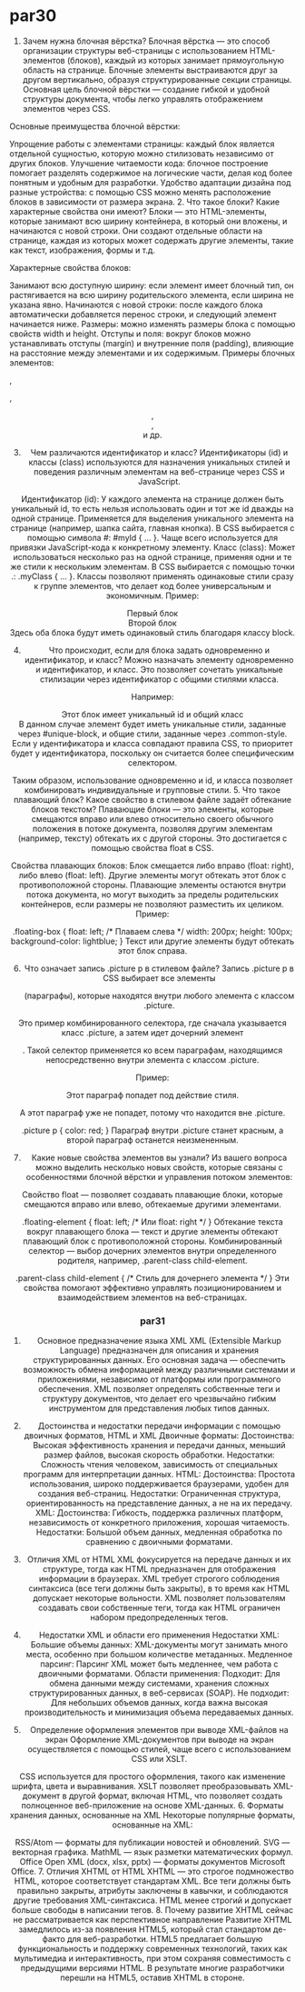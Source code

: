 # par30
1. Зачем нужна блочная вёрстка?
Блочная вёрстка — это способ организации структуры веб-страницы с использованием HTML-элементов (блоков), каждый из которых занимает прямоугольную область на странице. Блочные элементы выстраиваются друг за другом вертикально, образуя структурированные секции страницы. Основная цель блочной вёрстки — создание гибкой и удобной структуры документа, чтобы легко управлять отображением элементов через CSS.

Основные преимущества блочной вёрстки:

Упрощение работы с элементами страницы: каждый блок является отдельной сущностью, которую можно стилизовать независимо от других блоков.
Улучшение читаемости кода: блочное построение помогает разделять содержимое на логические части, делая код более понятным и удобным для разработки.
Удобство адаптации дизайна под разные устройства: с помощью CSS можно менять расположение блоков в зависимости от размера экрана.
2. Что такое блоки? Какие характерные свойства они имеют?
Блоки — это HTML-элементы, которые занимают всю ширину контейнера, в который они вложены, и начинаются с новой строки. Они создают отдельные области на странице, каждая из которых может содержать другие элементы, такие как текст, изображения, формы и т.д.

Характерные свойства блоков:

Занимают всю доступную ширину: если элемент имеет блочный тип, он растягивается на всю ширину родительского элемента, если ширина не указана явно.
Начинаются с новой строки: после каждого блока автоматически добавляется перенос строки, и следующий элемент начинается ниже.
Размеры: можно изменять размеры блока с помощью свойств width и height.
Отступы и поля: вокруг блоков можно устанавливать отступы (margin) и внутренние поля (padding), влияющие на расстояние между элементами и их содержимым.
Примеры блочных элементов: <div>, <p>, <header>, <section>, <article> и др.

3. Чем различаются идентификатор и класс?
Идентификаторы (id) и классы (class) используются для назначения уникальных стилей и поведения различным элементам на веб-странице через CSS и JavaScript.

Идентификатор (id):
У каждого элемента на странице должен быть уникальный id, то есть нельзя использовать один и тот же id дважды на одной странице.
Применяется для выделения уникального элемента на странице (например, шапка сайта, главная кнопка).
В CSS выбирается с помощью символа #: #myId { ... }.
Чаще всего используется для привязки JavaScript-кода к конкретному элементу.
Класс (class):
Может использоваться несколько раз на одной странице, применяя одни и те же стили к нескольким элементам.
В CSS выбирается с помощью точки .: .myClass { ... }.
Классы позволяют применять одинаковые стили сразу к группе элементов, что делает код более универсальным и экономичным.
Пример:


<div class="block">Первый блок</div>
<div class="block">Второй блок</div>
Здесь оба блока будут иметь одинаковый стиль благодаря классу block.

4. Что происходит, если для блока задать одновременно и идентификатор, и класс?
Можно назначать элементу одновременно и идентификатор, и класс. Это позволяет сочетать уникальные стилизации через идентификатор с общими стилями класса.

Например:


<div id="unique-block" class="common-style">Этот блок имеет уникальный id и общий класс</div>
В данном случае элемент будет иметь уникальные стили, заданные через #unique-block, и общие стили, заданные через .common-style. Если у идентификатора и класса совпадают правила CSS, то приоритет будет у идентификатора, поскольку он считается более специфическим селектором.

Таким образом, использование одновременно и id, и класса позволяет комбинировать индивидуальные и групповые стили.
5. Что такое плавающий блок? Какое свойство в стилевом файле задаёт обтекание блоков текстом?
Плавающие блоки — это элементы, которые смещаются вправо или влево относительно своего обычного положения в потоке документа, позволяя другим элементам (например, тексту) обтекать их с другой стороны. Это достигается с помощью свойства float в CSS.

Свойства плавающих блоков:
Блок смещается либо вправо (float: right), либо влево (float: left).
Другие элементы могут обтекать этот блок с противоположной стороны.
Плавающие элементы остаются внутри потока документа, но могут выходить за пределы родительских контейнеров, если размеры не позволяют разместить их целиком.
Пример:

.floating-box {
    float: left; /* Плаваем слева */
    width: 200px;
    height: 100px;
    background-color: lightblue;
}
Текст или другие элементы будут обтекать этот блок справа.

6. Что означает запись .picture p в стилевом файле?
Запись .picture p в CSS выбирает все элементы <p> (параграфы), которые находятся внутри любого элемента с классом .picture.

Это пример комбинированного селектора, где сначала указывается класс .picture, а затем идет дочерний элемент <p>. Такой селектор применяется ко всем параграфам, находящимся непосредственно внутри элемента с классом .picture.

Пример:

<div class="picture">
    <p>Этот параграф попадет под действие стиля.</p>
</div>
<p>А этот параграф уже не попадет, потому что находится вне .picture.</p>

.picture p {
    color: red;
}
Параграф внутри .picture станет красным, а второй параграф останется неизмененным.

7. Какие новые свойства элементов вы узнали?
Из вашего вопроса можно выделить несколько новых свойств, которые связаны с особенностями блочной вёрстки и управления потоком элементов:

Свойство float — позволяет создавать плавающие блоки, которые смещаются вправо или влево, обтекаемые другими элементами.

.floating-element {
    float: left; /* Или float: right */
}
Обтекание текста вокруг плавающего блока — текст и другие элементы обтекают плавающий блок с противоположной стороны.
Комбинированный селектор — выбор дочерних элементов внутри определенного родителя, например, .parent-class child-element.

.parent-class child-element {
    /* Стиль для дочернего элемента */
}
Эти свойства помогают эффективно управлять позиционированием и взаимодействием элементов на веб-страницах.
# par31
1. Основное предназначение языка XML
XML (Extensible Markup Language) предназначен для описания и хранения структурированных данных. Его основная задача — обеспечить возможность обмена информацией между различными системами и приложениями, независимо от платформы или программного обеспечения. XML позволяет определять собственные теги и структуру документов, что делает его чрезвычайно гибким инструментом для представления любых типов данных.

2. Достоинства и недостатки передачи информации с помощью двоичных форматов, HTML и XML
Двоичные форматы:
Достоинства: Высокая эффективность хранения и передачи данных, меньший размер файлов, высокая скорость обработки.
Недостатки: Сложность чтения человеком, зависимость от специальных программ для интерпретации данных.
HTML:
Достоинства: Простота использования, широко поддерживается браузерами, удобен для создания веб-страниц.
Недостатки: Ограниченная структура, ориентированность на представление данных, а не на их передачу.
XML:
Достоинства: Гибкость, поддержка различных платформ, независимость от конкретного приложения, хорошая читаемость.
Недостатки: Большой объем данных, медленная обработка по сравнению с двоичными форматами.
3. Отличия XML от HTML
XML фокусируется на передаче данных и их структуре, тогда как HTML предназначен для отображения информации в браузерах.
XML требует строгого соблюдения синтаксиса (все теги должны быть закрыты), в то время как HTML допускает некоторые вольности.
XML позволяет пользователям создавать свои собственные теги, тогда как HTML ограничен набором предопределенных тегов.
4. Недостатки XML и области его применения
Недостатки XML:
Большие объемы данных: XML-документы могут занимать много места, особенно при большом количестве метаданных.
Медленное парсинг: Парсинг XML может быть медленнее, чем работа с двоичными форматами.
Области применения:
Подходит: Для обмена данными между системами, хранения сложных структурированных данных, в веб-сервисах (SOAP).
Не подходит: Для небольших объемов данных, когда важна высокая производительность и минимизация объема передаваемых данных.
5. Определение оформления элементов при выводе XML-файлов на экран
Оформление XML-документов при выводе на экран осуществляется с помощью стилей, чаще всего с использованием CSS или XSLT.

CSS используется для простого оформления, такого как изменение шрифта, цвета и выравнивания.
XSLT позволяет преобразовывать XML-документ в другой формат, включая HTML, что позволяет создать полноценное веб-приложение на основе XML-данных.
6. Форматы хранения данных, основанные на XML
Некоторые популярные форматы, основанные на XML:

RSS/Atom — форматы для публикации новостей и обновлений.
SVG — векторная графика.
MathML — язык разметки математических формул.
Office Open XML (docx, xlsx, pptx) — форматы документов Microsoft Office.
7. Отличия XHTML от HTML
XHTML — это строгое подмножество HTML, которое соответствует стандартам XML. Все теги должны быть правильно закрыты, атрибуты заключены в кавычки, и соблюдаются другие требования XML-синтаксиса.
HTML менее строгий и допускает больше свободы в написании тегов.
8. Почему развитие XHTML сейчас не рассматривается как перспективное направление
Развитие XHTML замедлилось из-за появления HTML5, который стал стандартом де-факто для веб-разработки. HTML5 предлагает большую функциональность и поддержку современных технологий, таких как мультимедиа и интерактивность, при этом сохраняя совместимость с предыдущими версиями HTML. В результате многие разработчики перешли на HTML5, оставив XHTML в стороне.
